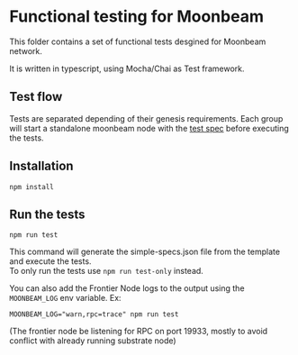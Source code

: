 # Functional testing for Moonbeam

This folder contains a set of functional tests desgined for Moonbeam network.

It is written in typescript, using Mocha/Chai as Test framework.

## Test flow

Tests are separated depending of their genesis requirements.
Each group will start a standalone moonbeam node with the [test spec](moonbeam-test-specs/templates/simple-specs-template.json) before executing the tests.

## Installation

```
npm install
```

## Run the tests

```
npm run test
```

This command will generate the simple-specs.json file from the template and execute the tests.  
To only run the tests use `npm run test-only` instead.

You can also add the Frontier Node logs to the output using the `MOONBEAM_LOG` env variable. Ex:

```
MOONBEAM_LOG="warn,rpc=trace" npm run test
```

(The frontier node be listening for RPC on port 19933, mostly to avoid conflict with already running substrate node)
